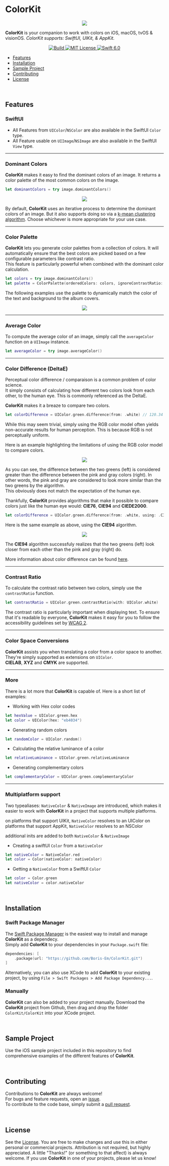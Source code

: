 # ColorKit

<p align="center"><img src="Assets/colorkit_banner.jpg"/></p>

**ColorKit** is your companion to work with colors on iOS, macOS, tvOS & visionOS.
*ColorKit supports: SwiftUI, UIKit, & AppKit.*

<p align="center">
    <a href="LICENSE">
        <img src="https://github.com/Boris-Em/ColorKit/workflows/Test/badge.svg?branch=master" alt="Build">
    </a>
    <a href="LICENSE">
        <img src="https://img.shields.io/badge/license-MIT-brightgreen.svg" alt="MIT License">
    </a>
    <a href="https://swift.org">
        <img src="https://img.shields.io/badge/swift-6.0-brightgreen.svg" alt="Swift 6.0">
    </a>
</p>

- [Features](#features)
- [Installation](#installation)
- [Sample Project](#sample-project)
- [Contributing](#contributing)
- [License](#license)

</br>

## Features

### SwiftUI

* All Features from `UIColor`/`NSColor` are also available in the SwiftUI `Color` type.
* All Feature usable on `UIImage`/`NSImage` are also available in the SwiftUI `View` type.

---

### Dominant Colors
**ColorKit** makes it easy to find the dominant colors of an image. It returns a color palette of the most common colors on the image.

```swift
let dominantColors = try image.dominantColors()
```

<p align="center">
    <img src="Assets/dominant_colors.jpg">
</p>

By default, **ColorKit** uses an iterative process to determine the dominant colors of an image. But it also supports doing so via a [k-mean clustering algorithm](https://en.wikipedia.org/wiki/K-means_clustering). Choose whichever is more appropriate for your use case.

---

### Color Palette
**ColorKit** lets you generate color palettes from a collection of colors. It will automatically ensure that the best colors are picked based on a few configurable parameters like contrast ratio.  
This feature is particularly powerful when combined with the dominant color calculation.

```swift
let colors = try image.dominantColors()
let palette = ColorPalette(orderedColors: colors, ignoreContrastRatio: true)
```
The following examples use the palette to dynamically match the color of the text and background to the album covers.

<p align="center">
    <img src="Assets/color_palette_albums.jpg">
</p>

---

### Average Color

To compute the average color of an image, simply call the `averageColor` function on a `UIImage` instance.
```swift
let averageColor = try image.averageColor()
```

---

### Color Difference (DeltaE)

Perceptual color difference / comparaison is a common problem of color science.  
It simply consists of calculating how different two colors look from each other, to the human eye. This is commonly referenced as the DeltaE.

**ColorKit** makes it a breaze to compare two colors.

```swift
let colorDifference = UIColor.green.difference(from: .white) // 120.34
```

While this may seem trivial, simply using the RGB color model often yields non-accurate results for human perception.
This is because RGB is not perceptually uniform.

Here is an example highlighting the limitations of using the RGB color model to compare colors.

<p align="center">
    <img src="Assets/color_difference_deltaE_RGB.jpg">
</p>

As you can see, the difference between the two greens (left) is considered greater than the difference between the pink and gray colors (right). In other words, the pink and gray are considered to look more similar than the two greens by the algorithm.  
This obviously does not match the expectation of the human eye.

Thankfully, **ColorKit** provides algorithms that make it possible to compare colors just like the human eye would: **CIE76**, **CIE94** and **CIEDE2000**.

```swift
let colorDifference = UIColor.green.difference(from: .white, using: .CIE94) 
```

Here is the same example as above, using the **CIE94** algorithm.

<p align="center">
    <img src="Assets/color_difference_deltaE_CIE94.jpg">
</p>

The **CIE94** algorithm successfuly realizes that the two greens (left) look closer from each other than the pink and gray (right) do.

More information about color difference can be found [here](https://en.wikipedia.org/wiki/Color_difference).

---

### Contrast Ratio

To calculate the contrast ratio between two colors, simply use the `contrastRatio` function.
```swift
let contrastRatio = UIColor.green.contrastRatio(with: UIColor.white)
```
The contrast ratio is particularly important when displaying text.
To ensure that it's readable by everyone, **ColorKit** makes it easy for you to follow the accessibility guidelines set by [WCAG 2](https://www.w3.org/WAI/WCAG21/quickref/?versions=2.0#qr-visual-audio-contrast-contrast).

---

### Color Space Conversions

**ColorKit** assists you when translating a color from a color space to another.
They're simply supported as extensions on `UIColor`.  
**CIELAB**, **XYZ** and **CMYK** are supported.

---

### More

There is a lot more that **ColorKit** is capable of.
Here is a short list of examples:
- Working with Hex color codes
```swift
let hexValue = UIColor.green.hex
let color = UIColor(hex: "eb4034")
```
- Generating random colors
```swift
let randomColor = UIColor.random()
```
- Calculating the relative luminance of a color
```swift
let relativeLuminance = UIColor.green.relativeLuminance
```
- Generating complementary colors
```swift
let complementaryColor = UIColor.green.complementaryColor
```

---

### Multiplatform support

Two typealiases: `NativeColor` & `NativeImage` are introduced, which makes it easier to work with **ColorKit** in a project that supports multiple platforms.

on platforms that support UIKit, `NativeColor` resolves to an UIColor
on platforms that support AppKit, `NativeColor` resolves to an NSColor

additional inits are added to both `NativeColor` & `NativeImage` 

- Creating a swiftUI `Color` from a `NativeColor`
 ```swift
 let nativeColor = NativeColor.red
 let color = Color(nativeColor: nativeColor)
 ```

- Getting a `NativeColor` from a SwiftUI `Color` 
 ```swift
 let color = Color.green
 let nativeColor = color.nativeColor
 ```


</br>

## Installation

### Swift Package Manager

The [Swift Package Manager](https://swift.org/package-manager/) is the easiest way to install and manage **ColorKit** as a dependecy.  
Simply add **ColorKit** to your dependencies in your `Package.swift` file:
```swift
dependencies: [
    .package(url: "https://github.com/Boris-Em/ColorKit.git")
]
```

Alternatively, you can also use XCode to add **ColorKit** to your existing project, by using `File > Swift Packages > Add Package Dependency...`.

### Manually

**ColorKit** can also be added to your project manually. Download the **ColorKit** project from Github, then drag and drop the folder `ColorKit/ColorKit` into your XCode project.

</br>

## Sample Project

Use the iOS sample project included in this repository to find comprehensive examples of the different features of **ColorKit**.

</br>

## Contributing

Contributions to **ColorKit** are always welcome!   
For bugs and feature requests, open an [issue](https://github.com/Boris-Em/ColorKit/issues/new).  
To contribute to the code base, simply submit a [pull request](https://github.com/Boris-Em/ColorKit/pulls).

</br>

## License

See the [License](https://github.com/Boris-Em/ColorKit/blob/master/LICENSE). You are free to make changes and use this in either personal or commercial projects. Attribution is not required, but highly appreciated. A little "Thanks!" (or something to that affect) is always welcome. If you use **ColorKit** in one of your projects, please let us know!
